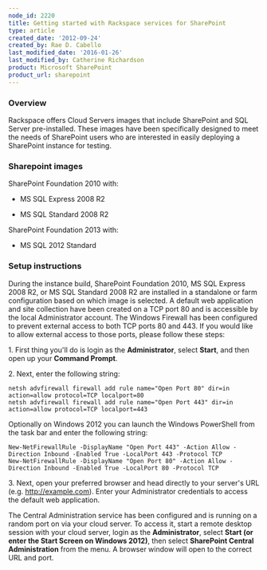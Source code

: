 ```yaml
---
node_id: 2220
title: Getting started with Rackspace services for SharePoint
type: article
created_date: '2012-09-24'
created_by: Rae D. Cabello
last_modified_date: '2016-01-26'
last_modified_by: Catherine Richardson
product: Microsoft SharePoint
product_url: sharepoint
---
```


### Overview ###

Rackspace offers Cloud Servers images that include SharePoint and SQL
Server pre-installed. These images have been specifically designed to
meet the needs of SharePoint users who are interested in easily
deploying a SharePoint instance for testing.



### Sharepoint images ###

SharePoint Foundation 2010 with:

-   MS SQL Express 2008 R2

<!-- -->

-   MS SQL Standard 2008 R2

SharePoint Foundation 2013 with:

-   MS SQL 2012 Standard



### Setup instructions ###

During the instance build, SharePoint Foundation 2010, MS SQL Express
2008 R2, or MS SQL Standard 2008 R2 are installed in a standalone or
farm configuration based on which image is selected. A default web
application and site collection have been created on a TCP port 80 and
is accessible by the local Administrator account. The Windows Firewall
has been configured to prevent external access to both TCP ports 80 and 443.
 If you would like to allow external access to those ports, please
follow these steps:

1\. First thing you'll do is login as
the **Administrator**, select **Start**, and then open up your **Command
Prompt**.

2\. Next, enter the following string:

    netsh advfirewall firewall add rule name="Open Port 80" dir=in action=allow protocol=TCP localport=80
    netsh advfirewall firewall add rule name="Open Port 443" dir=in action=allow protocol=TCP localport=443

Optionally on Windows 2012 you can launch the Windows PowerShell from
the task bar and enter the following string:


    New-NetFirewallRule -DisplayName "Open Port 443" -Action Allow -Direction Inbound -Enabled True -LocalPort 443 -Protocol TCP
    New-NetFirewallRule -DisplayName "Open Port 80" -Action Allow -Direction Inbound -Enabled True -LocalPort 80 -Protocol TCP

3\. Next, open your preferred browser and head directly to your server's
URL (e.g. http://example.com). Enter your Administrator credentials to
access the default web application.

The Central Administration service has been configured and is running on
a random port on via your cloud server. To access it, start a remote
desktop session with your cloud server, login as the **Administrator**,
select **Start (**or enter the Start Screen on Windows 2012**)**, then
select **SharePoint Central Administration** from the menu. A browser
window will open to the correct URL and port.
